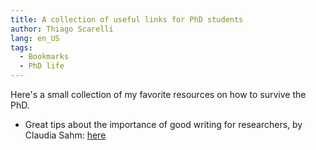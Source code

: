 ```yaml
---
title: A collection of useful links for PhD students
author: Thiago Scarelli
lang: en_US
tags:
  - Bookmarks
  - PhD life
---
```


Here's a small collection of my favorite resources on how to survive the PhD.

- Great tips about the importance of good writing for researchers, by Claudia Sahm: [here](http://macromomblog.com/2019/09/01/lets-talk/)
